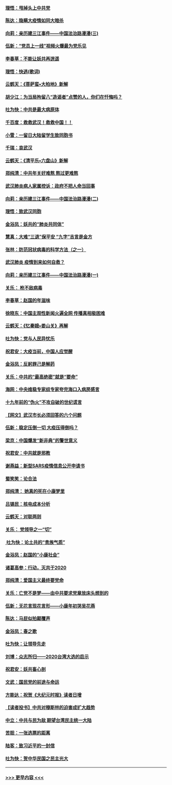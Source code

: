 #### [理悟：甩掉头上中共党](../pages/nsc993/n11838826.md?t=02030411) 
#### [陈达：隐瞒大疫情如同大暗杀](../pages/nsc993/n11838771.md?t=02030411) 
#### [向莉：亲历建三江事件——中国法治路漫漫(三)](../pages/nsc993/n11831825.md?t=02030411) 
#### [伍新：“党员上一线”视频火爆最为党乐见](../pages/nsc993/n11838200.md?t=02030411) 
#### [李春草：不能让妖共再逍遥](../pages/nsc993/n11838102.md?t=02030411) 
#### [理悟：快逃(歌词)](../pages/nsc993/n11838083.md?t=02030411) 
#### [云鹤天：《菩萨蛮▪大柏地》新解](../pages/nsc993/n11838059.md?t=02030411) 
#### [胡少江：为当局拘留八“造谣者”点赞的人，你们在忏悔吗？](../pages/nsc993/n11836801.md?t=02030411) 
#### [吐为快：中共是最大病原体](../pages/nsc993/n11836748.md?t=02030411) 
#### [千百度：救救武汉！救救中国！！](../pages/nsc993/n11836145.md?t=02030411) 
#### [小雪：一留日大陆留学生致同胞书](../pages/nsc993/n11834624.md?t=02030411) 
#### [千瑞：哀武汉](../pages/nsc993/n11833647.md?t=02030411) 
#### [云鹤天：《清平乐▪六盘山》新解](../pages/nsc993/n11833611.md?t=02030411) 
#### [郑纯清：中共年关好难熬 熬过更难熬](../pages/nsc993/n11833489.md?t=02030411) 
#### [武汉肺炎病人家属控诉：政府不把人命当回事](../pages/nsc993/n11833205.md?t=02030411) 
#### [向莉：亲历建三江事件——中国法治路漫漫(二)](../pages/nsc993/n11829102.md?t=02030411) 
#### [理悟：致武汉同胞](../pages/nsc993/n11831522.md?t=02030411) 
#### [金浴凤：妖共的“肺炎共同体”](../pages/nsc993/n11829448.md?t=02030411) 
#### [慧真：大难“三退”保平安 “九字”吉言是金方](../pages/nsc993/n11829501.md?t=02030411) 
#### [张林：防范冠状病毒的科学方法（之一）](../pages/nsc993/n11828618.md?t=02030411) 
#### [武汉肺炎 疫情到来如何自救？](../pages/nsc993/n11827632.md?t=02030411) 
#### [向莉：亲历建三江事件——中国法治路漫漫(一)](../pages/nsc993/n11827190.md?t=02030411) 
#### [关乐： 枪不敌病毒](../pages/nsc993/n11826746.md?t=02030411) 
#### [李春草：赵国的年滋味](../pages/nsc993/n11826321.md?t=02030411) 
#### [徐晓东：中国主观性新闻火遍全网 传播真相极困难](../pages/nsc993/n11826508.md?t=02030411) 
#### [云鹤天：《忆秦娥▪娄山关》再解](../pages/nsc993/n11824682.md?t=02030411) 
#### [吐为快：党与人民异忧乐](../pages/nsc993/n11824660.md?t=02030411) 
#### [祝君安：大疫当前，中国人应觉醒](../pages/nsc993/n11821946.md?t=02030411) 
#### [金浴凤：反躬罪己是解药](../pages/nsc993/n11820280.md?t=02030411) 
#### [关乐：中共的“最高绝密”就是“要命”](../pages/nsc993/n11816946.md?t=02030411) 
#### [海网：中央维稳专家组专家夸完海口入病房感言](../pages/nsc993/n11815138.md?t=02030411) 
#### [十九年前的“伪火”不攻自破的世纪谎言](../pages/nsc993/n11813238.md?t=02030411) 
#### [【网文】武汉市长必须回答的六个问题](../pages/nsc993/n11813848.md?t=02030411) 
#### [伍新：稳定压倒一切 大疫压得倒吗？](../pages/nsc993/n11812634.md?t=02030411) 
#### [梁京：中国爆发“新非典”的警世意义](../pages/nsc993/n11812554.md?t=02030411) 
#### [祝君安：中共就是邪教](../pages/nsc993/n11812431.md?t=02030411) 
#### [谢燕益：新型SARS疫情信息公开申请书](../pages/nsc993/n11808840.md?t=02030411) 
#### [蜀笑笑：论合法](../pages/nsc993/n11808064.md?t=02030411) 
#### [郑纯清： 她真的死在小康梦里](../pages/nsc993/n11806623.md?t=02030411) 
#### [吕锡民：核电成本分析](../pages/nsc993/n11806284.md?t=02030411) 
#### [云鹤天：对联两则](../pages/nsc993/n11805957.md?t=02030411) 
#### [关乐： 党领导之一“切”](../pages/nsc993/n11804505.md?t=02030411) 
#### [ 吐为快：论土共的“贵族气质”](../pages/nsc993/n11804490.md?t=02030411) 
#### [金浴凤：赵国的“小康社会”](../pages/nsc993/n11804452.md?t=02030411) 
#### [诸葛高参：行动，灭共于2020](../pages/nsc993/n11804120.md?t=02030411) 
#### [郑纯清：爱国主义最终要党命](../pages/nsc993/n11802197.md?t=02030411) 
#### [关乐：亡党不是梦——由中共要求党章放床头想到的](../pages/nsc993/n11802156.md?t=02030411) 
#### [伍新：无花言现花言形——小康年初哭吴花燕](../pages/nsc993/n11800044.md?t=02030411) 
#### [陈达：马屁似拍颠覆声](../pages/nsc993/n11800010.md?t=02030411) 
#### [金浴凤：春之歌](../pages/nsc993/n11797687.md?t=02030411) 
#### [吐为快：让领导先走](../pages/nsc993/n11797512.md?t=02030411) 
#### [刘博：众志所归——2020台湾大选的启示](../pages/nsc993/n11796878.md?t=02030411) 
#### [祝君安：妖共畜心剖](../pages/nsc993/n11794273.md?t=02030411) 
#### [文武：国民党的前途与命运](../pages/nsc993/n11794198.md?t=02030411) 
#### [方能达：祝贺《大纪元时报》读者日增](../pages/nsc993/n11793807.md?t=02030411) 
#### [【读者投书】中共对穆斯林的迫害成扩大趋势](../pages/nsc993/n11791371.md?t=02030411) 
#### [中立：中共与民为敌 期望台湾民主统一大陆](../pages/nsc993/n11790392.md?t=02030411) 
#### [苦胆：一张选票的距离](../pages/nsc993/n11788914.md?t=02030411) 
#### [陆客：致习近平的一封信](../pages/nsc993/n11788867.md?t=02030411) 
#### [吐为快：贺中华民国之民主光大](../pages/nsc993/n11788618.md?t=02030411) 

----
#### [ >>> 更早内容 <<< ](../indexes/nsc993-earlier.md)
